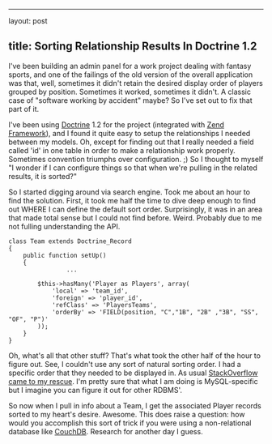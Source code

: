 <hr />

<p>layout: post</p>

<h2>title: Sorting Relationship Results In Doctrine 1.2</h2>

<p>
I've been building an admin panel for a work project dealing with fantasy sports, and one of the failings of the old version of the overall application was that, well, sometimes it didn't retain the desired display order of players grouped by position.  Sometimes it worked, sometimes it didn't.  A classic case of "software working by accident" maybe?  So I've set out to fix that part of it.
</p>

<p>
I've been using <a href="http://www.doctrine-project.org">Doctrine</a> 1.2 for the project (integrated with <a href="http://framework.zend.com">Zend Framework</a>), and I found it quite easy to setup the relationships I needed between my models.  Oh, except for finding out that I really needed a field called 'id' in one table in order to make a relationship work properly.  Sometimes convention triumphs over configuration. ;)
So I thought to myself "I wonder if I can configure things so that when we're pulling in the related results, it is sorted?"
</p>

<p>
So I started digging around via search engine.  Took me about an hour to find the solution.  First, it took me half the time to dive deep enough to find out WHERE I can define the default sort order.  Surprisingly, it was in an area that made total sense but I could not find before.  Weird.  Probably due to me not fulling understanding the API.
</p>

<pre><code>class Team extends Doctrine_Record 
{
    public function setUp() 
    {
                ...

        $this-&gt;hasMany('Player as Players', array(
            'local' =&gt; 'team_id',
            'foreign' =&gt; 'player_id',
            'refClass' =&gt; 'PlayersTeams',
            'orderBy' =&gt; 'FIELD(position, "C","1B", "2B" ,"3B", "SS", "OF", "P")'
        ));
    }
}
</code></pre>

<p>
Oh, what's all that other stuff?  That's what took the other half of the hour to figure out.  See, I couldn't use any sort of natural sorting order.  I had a specific order that they needed to be displayed in.  As usual <a href="http://stackoverflow.com/questions/134379/returning-query-results-in-predefined-order">StackOverflow came to my rescue</a>.  I'm pretty sure that what I am doing is MySQL-specific but I imagine you can figure it out for other RDBMS'.
</p>

<p>
So now when I pull in info about a Team, I get the associated Player records sorted to my heart's desire.  Awesome.  This does raise a question:  how would you accomplish this sort of trick if you were using a non-relational database like <a href="http://couchdb.apache.org">CouchDB</a>.  Research for another day I guess.
</p>
